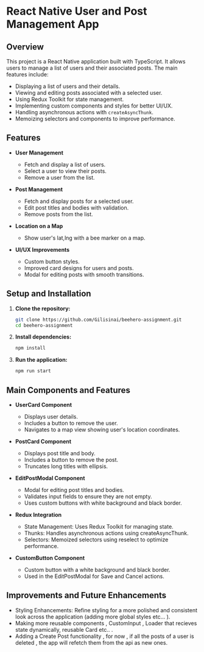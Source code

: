 # React Native User and Post Management App

## Overview

This project is a React Native application built with TypeScript. It allows users to manage a list of users and their associated posts. The main features include:

- Displaying a list of users and their details.
- Viewing and editing posts associated with a selected user.
- Using Redux Toolkit for state management.
- Implementing custom components and styles for better UI/UX.
- Handling asynchronous actions with `createAsyncThunk`.
- Memoizing selectors and components to improve performance.

## Features

- **User Management**

  - Fetch and display a list of users.
  - Select a user to view their posts.
  - Remove a user from the list.

- **Post Management**

  - Fetch and display posts for a selected user.
  - Edit post titles and bodies with validation.
  - Remove posts from the list.

- **Location on a Map**

  - Show user's lat,lng with a bee marker on a map.

- **UI/UX Improvements**
  - Custom button styles.
  - Improved card designs for users and posts.
  - Modal for editing posts with smooth transitions.

## Setup and Installation

1. **Clone the repository:**

   ```sh
   git clone https://github.com/Gilisinai/beehero-assignment.git
   cd beehero-assignment

   ```

2. **Install dependencies:**

   ```sh
   npm install

   ```

3. **Run the application:**
   ```sh
   npm run start
   ```

## Main Components and Features

- **UserCard Component**

  - Displays user details.
  - Includes a button to remove the user.
  - Navigates to a map view showing user's location coordinates.

- **PostCard Component**
  - Displays post title and body.
  - Includes a button to remove the post.
  - Truncates long titles with ellipsis.
- **EditPostModal Component**

  - Modal for editing post titles and bodies.
  - Validates input fields to ensure they are not empty.
  - Uses custom buttons with white background and black border.

- **Redux Integration**

  - State Management: Uses Redux Toolkit for managing state.
  - Thunks: Handles asynchronous actions using createAsyncThunk.
  - Selectors: Memoized selectors using reselect to optimize performance.

- **CustomButton Component**
  - Custom button with a white background and black border.
  - Used in the EditPostModal for Save and Cancel actions.

## Improvements and Future Enhancements

- Styling Enhancements: Refine styling for a more polished and consistent look across the application (adding more global styles etc... ).
- Making more reusable components , CustomInput , Loader that recieves state dynamically, reusable Card etc.. .
- Adding a Create Post functionality , for now , if all the posts of a user is deleted , the app will refetch them from the api as new ones.
